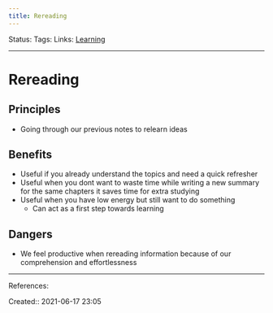 ```yaml
---
title: Rereading
---
```

Status:
Tags: 
Links: [Learning](out/learning.md)
___
# Rereading
## Principles
- Going through our previous notes to relearn ideas
## Benefits
- Useful if you already understand the topics and need a quick refresher
- Useful when you dont want to waste time while writing a new summary for the same chapters it saves time for extra studying
- Useful when you have low energy but still want to do something
	- Can act as a first step towards learning
## Dangers
- We feel productive when rereading information because of our comprehension and effortlessness
___
References:

Created:: 2021-06-17 23:05